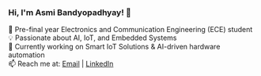 ### Hi, I'm Asmi Bandyopadhyay! 👋  
🚀 Pre-final year Electronics and Communication Engineering (ECE) student  
💡 Passionate about AI, IoT, and Embedded Systems  
🔭 Currently working on Smart IoT Solutions & AI-driven hardware automation  
📫 Reach me at: [Email](mailto:asmi.bandyopadhyay@gmail.com) | [LinkedIn](https://www.linkedin.com/in/asmi-bandyopadhyay/)  
